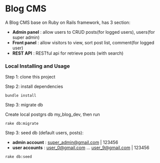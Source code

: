 # Blog CMS

A Blog CMS base on Ruby on Rails framework, has 3 section:
* **Admin panel** : allow users to CRUD posts(for logged users), users(for super admin)
* **Front panel** : allow visitors to view, sort post list, comment(for logged user)
* **REST API** : RESTful api for retrieve posts (with search)

[live page]: https://tien7668-blog.herokuapp.com/

### Local Installing and Usage

Step 1: clone this project

Step 2: install dependencies

```
bundle install
```

Step 3: migrate db

Create local postgrs db my_blog_dev, then run
```
rake db:migrate
```

Step 3: seed db (default users, posts):
* **admin account** : super_admin@gmail.com | 123456
* **user accounts** : user_0@gmail.com ... user_9@gmail.com | 123456

```
rake db:seed
```
